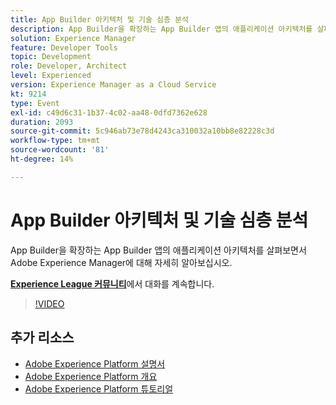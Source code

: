 ```yaml
---
title: App Builder 아키텍처 및 기술 심층 분석
description: App Builder을 확장하는 App Builder 앱의 애플리케이션 아키텍처를 살펴보면서 Adobe Experience Manager에 대해 자세히 알아보십시오.
solution: Experience Manager
feature: Developer Tools
topic: Development
role: Developer, Architect
level: Experienced
version: Experience Manager as a Cloud Service
kt: 9214
type: Event
exl-id: c49d6c31-1b37-4c02-aa48-0dfd7362e628
duration: 2093
source-git-commit: 5c946ab73e78d4243ca310032a10bb8e82228c3d
workflow-type: tm+mt
source-wordcount: '81'
ht-degree: 14%

---
```


# App Builder 아키텍처 및 기술 심층 분석

App Builder을 확장하는 App Builder 앱의 애플리케이션 아키텍처를 살펴보면서 Adobe Experience Manager에 대해 자세히 알아보십시오.

**[Experience League 커뮤니티](https://adobe.ly/3uragoI)**&#x200B;에서 대화를 계속합니다.

>[!VIDEO](https://video.tv.adobe.com/v/337709/?quality=12&learn=on&hidetitle=true)

## 추가 리소스

- [Adobe Experience Platform 설명서](https://experienceleague.adobe.com/docs/experience-platform.html)
- [Adobe Experience Platform 개요](https://experienceleague.adobe.com/docs/experience-platform/landing/home.html?lang=ko)
- [Adobe Experience Platform 튜토리얼](https://experienceleague.adobe.com/docs/platform-learn/tutorials/overview.html?lang=en)
